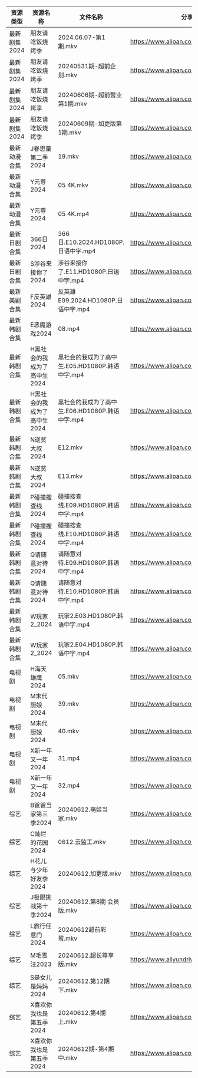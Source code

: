 | 资源类型     | 资源名称             | 文件名称                             | 分享链接                                      | 更新时间                |
| -------- | ---------------- | -------------------------------- | ----------------------------------------- | ------------------- |
| 最新剧集2024 | 朋友请吃饭烧烤季         | 2024.06.07-第1期.mkv               | https://www.alipan.com/s/dyPVBYbHzTU      | 2024-06-12 14:09:29 |
| 最新剧集2024 | 朋友请吃饭烧烤季         | 20240531期-超前企划.mkv               | https://www.alipan.com/s/dyPVBYbHzTU      | 2024-06-12 14:09:29 |
| 最新剧集2024 | 朋友请吃饭烧烤季         | 20240606期-超前营业第1期.mkv            | https://www.alipan.com/s/dyPVBYbHzTU      | 2024-06-12 14:09:29 |
| 最新剧集2024 | 朋友请吃饭烧烤季         | 20240609期-加更版第1期.mkv             | https://www.alipan.com/s/dyPVBYbHzTU      | 2024-06-12 14:09:28 |
| 最新动漫合集   | J眷思量第二季2024      | 19.mkv                           | https://www.alipan.com/s/Dh6A27bUJBP      | 2024-06-12 14:08:35 |
| 最新动漫合集   | Y元尊2024          | 05 4K.mkv                        | https://www.alipan.com/s/5ouJcZv7rUn      | 2024-06-12 20:09:06 |
| 最新动漫合集   | Y元尊2024          | 05 4K.mp4                        | https://www.alipan.com/s/5ouJcZv7rUn      | 2024-06-12 20:09:06 |
| 最新日剧合集   | 366日2024         | 366日.E10.2024.HD1080P.日语中字.mp4   | https://www.alipan.com/s/Fyv9pc3R6TC      | 2024-06-12 08:07:56 |
| 最新日剧合集   | S涉谷来接你了2024      | 涉谷来接你了.E11.HD1080P.日语中字.mp4      | https://www.alipan.com/s/GAYvfXUrcNi      | 2024-06-12 08:08:41 |
| 最新美剧合集   | F反英雄2024         | 反英雄E09.2024.HD1080P.日语中字.mp4     | https://www.alipan.com/s/HAN9MAupm94      | 2024-06-12 08:08:14 |
| 最新韩剧合集   | E恶魔游戏2024        | 08.mp4                           | https://www.alipan.com/s/UKDyPbTuTjh      | 2024-06-12 14:05:18 |
| 最新韩剧合集   | H黑社会的我成为了高中生2024 | 黑社会的我成为了高中生.E05.HD1080P.韩语中字.mp4 | https://www.alipan.com/s/pxE2rH8YWur      | 2024-06-12 18:08:39 |
| 最新韩剧合集   | H黑社会的我成为了高中生2024 | 黑社会的我成为了高中生.E06.HD1080P.韩语中字.mp4 | https://www.alipan.com/s/pxE2rH8YWur      | 2024-06-12 18:08:39 |
| 最新韩剧合集   | N逆贫大叔2024        | E12.mkv                          | https://www.alipan.com/s/dwAUEro9ajn      | 2024-06-12 16:06:01 |
| 最新韩剧合集   | N逆贫大叔2024        | E13.mkv                          | https://www.alipan.com/s/dwAUEro9ajn      | 2024-06-12 16:06:01 |
| 最新韩剧合集   | P碰撞搜查线2024       | 碰撞搜查线.E09.HD1080P.韩语中字.mp4       | https://www.alipan.com/s/ExkrRtDoNYC      | 2024-06-12 08:06:09 |
| 最新韩剧合集   | P碰撞搜查线2024       | 碰撞搜查线.E10.HD1080P.韩语中字.mp4       | https://www.alipan.com/s/ExkrRtDoNYC      | 2024-06-12 08:06:08 |
| 最新韩剧合集   | Q请随意对待2024       | 请随意对待.E09.HD1080P.韩语中字.mp4       | https://www.alipan.com/s/iJ1hfG7FjwZ      | 2024-06-12 08:06:17 |
| 最新韩剧合集   | Q请随意对待2024       | 请随意对待.E10.HD1080P.韩语中字.mp4       | https://www.alipan.com/s/iJ1hfG7FjwZ      | 2024-06-12 08:06:17 |
| 最新韩剧合集   | W玩家2_2024        | 玩家2.E03.HD1080P.韩语中字.mp4         | https://www.alipan.com/s/BQakqHpWTDX      | 2024-06-12 08:08:52 |
| 最新韩剧合集   | W玩家2_2024        | 玩家2.E04.HD1080P.韩语中字.mp4         | https://www.alipan.com/s/BQakqHpWTDX      | 2024-06-12 08:08:52 |
| 电视剧      | H海天雄鹰2024        | 05.mkv                           | https://www.alipan.com/s/85e9mG38ZwA      | 2024-06-12 21:40:05 |
| 电视剧      | M末代厨娘2024        | 39.mkv                           | https://www.alipan.com/s/MzBG2dCbCix      | 2024-06-12 14:05:39 |
| 电视剧      | M末代厨娘2024        | 40.mkv                           | https://www.alipan.com/s/MzBG2dCbCix      | 2024-06-12 14:05:39 |
| 电视剧      | X新一年又一年2024      | 31.mp4                           | https://www.alipan.com/s/bJPaF5dmdbu      | 2024-06-12 20:06:41 |
| 电视剧      | X新一年又一年2024      | 32.mp4                           | https://www.alipan.com/s/bJPaF5dmdbu      | 2024-06-12 20:06:41 |
| 综艺       | B爸爸当家第三季2024     | 20240612.萌娃当家.mkv                | https://www.alipan.com/s/CZcWZGAe35k      | 2024-06-12 14:06:43 |
| 综艺       | C灿烂的花园2024       | 0612.云监工.mkv                     | https://www.alipan.com/s/cusw5oJaLFV      | 2024-06-12 14:06:54 |
| 综艺       | H花儿与少年好友季2024    | 20240612.加更版.mkv                 | https://www.alipan.com/s/F192eKH9dMy      | 2024-06-12 14:07:07 |
| 综艺       | J极限挑战第十季2024     | 20240612.第8期 会员版.mkv             | https://www.alipan.com/s/AVDbVKDwyT9      | 2024-06-12 14:07:09 |
| 综艺       | L旅行任意门2024       | 20240612超前彩蛋.mkv                 | https://www.alipan.com/s/99hnQkWKkeJ      | 2024-06-12 14:07:19 |
| 综艺       | M毛雪汪2023         | 20240612.超长尊享版.mkv               | https://www.aliyundrive.com/s/asPqfgPRqAg | 2024-06-12 14:07:22 |
| 综艺       | S是女儿是妈妈2024      | 20240612.第12期下.mkv               | https://www.alipan.com/s/GGFq6YSak3R      | 2024-06-12 14:07:48 |
| 综艺       | X喜欢你我也是第五季2024   | 20240612.第4期上.mkv                | https://www.alipan.com/s/Si6SYux7pfw      | 2024-06-12 14:08:00 |
| 综艺       | X喜欢你我也是第五季2024   | 20240612期-第4期中.mkv               | https://www.alipan.com/s/Si6SYux7pfw      | 2024-06-12 14:08:00 |
